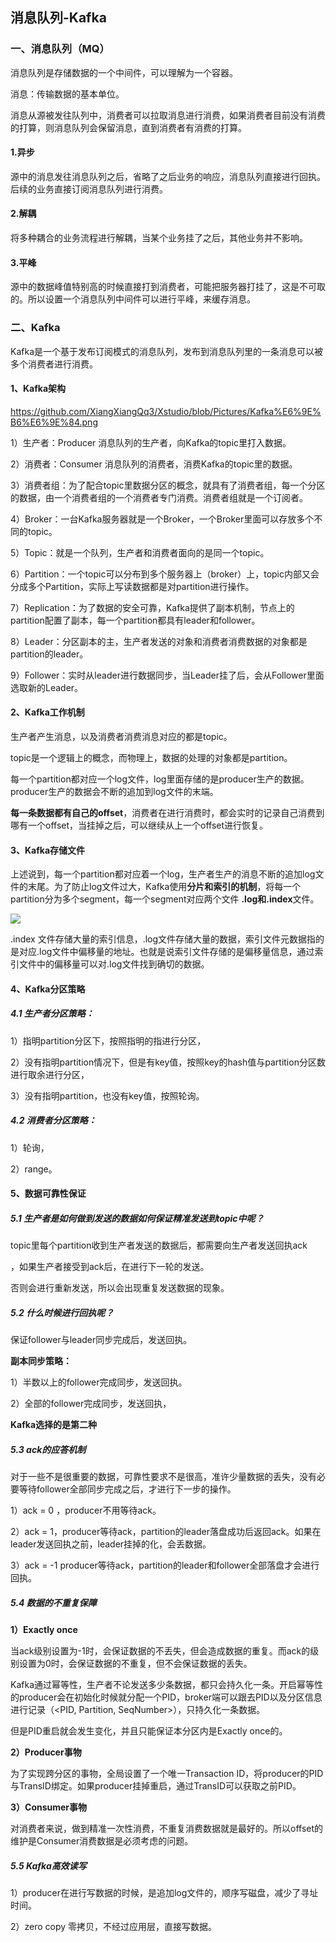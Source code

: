 ## 消息队列-Kafka

### 一、消息队列（MQ）

消息队列是存储数据的一个中间件，可以理解为一个容器。

消息：传输数据的基本单位。

消息从源被发往队列中，消费者可以拉取消息进行消费，如果消费者目前没有消费的打算，则消息队列会保留消息，直到消费者有消费的打算。

#### 1.异步

​	源中的消息发往消息队列之后，省略了之后业务的响应，消息队列直接进行回执。后续的业务直接订阅消息队列进行消费。

#### 2.解耦

​	将多种耦合的业务流程进行解耦，当某个业务挂了之后，其他业务并不影响。

#### 3.平峰

​	源中的数据峰值特别高的时候直接打到消费者，可能把服务器打挂了，这是不可取的。所以设置一个消息队列中间件可以进行平峰，来缓存消息。

### 二、Kafka

Kafka是一个基于发布订阅模式的消息队列，发布到消息队列里的一条消息可以被多个消费者进行消费。

#### 1、Kafka架构

https://github.com/XiangXiangQq3/Xstudio/blob/Pictures/Kafka%E6%9E%B6%E6%9E%84.png

1）生产者：Producer 消息队列的生产者，向Kafka的topic里打入数据。

2）消费者：Consumer 消息队列的消费者，消费Kafka的topic里的数据。

3）消费者组：为了配合topic里数据分区的概念，就具有了消费者组，每一个分区的数据，由一个消费者组的一个消费者专门消费。消费者组就是一个订阅者。

4）Broker：一台Kafka服务器就是一个Broker，一个Broker里面可以存放多个不同的topic。

5）Topic：就是一个队列，生产者和消费者面向的是同一个topic。

6）Partition：一个topic可以分布到多个服务器上（broker）上，topic内部又会分成多个Partition，实际上写读数据都是对partition进行操作。

7）Replication：为了数据的安全可靠，Kafka提供了副本机制，节点上的partition配置了副本，每一个partition都具有leader和follower。

8）Leader：分区副本的主，生产者发送的对象和消费者消费数据的对象都是partition的leader。

9）Follower：实时从leader进行数据同步，当Leader挂了后，会从Follower里面选取新的Leader。

#### 2、Kafka工作机制

生产者产生消息，以及消费者消费消息对应的都是topic。

topic是一个逻辑上的概念，而物理上，数据的处理的对象都是partition。

每一个partition都对应一个log文件，log里面存储的是producer生产的数据。producer生产的数据会不断的追加到log文件的末端。

**每一条数据都有自己的offset**，消费者在进行消费时，都会实时的记录自己消费到哪有一个offset，当挂掉之后，可以继续从上一个offset进行恢复。

#### 3、Kafka存储文件

上述说到，每一个partition都对应着一个log，生产者生产的消息不断的追加log文件的末尾。为了防止log文件过大，Kafka使用**分片和索引的机制**，将每一个partition分为多个segment，每一个segment对应两个文件 **.log和.index**文件。

![](C:\Users\Dell\Desktop\key_Conclusion\Snipaste_2020-04-26_14-25-32.png)

.index 文件存储大量的索引信息，.log文件存储大量的数据，索引文件元数据指的是对应.log文件中偏移量的地址。也就是说索引文件存储的是偏移量信息，通过索引文件中的偏移量可以对.log文件找到确切的数据。

#### 4、Kafka分区策略

##### 4.1 生产者分区策略：

1）指明partition分区下，按照指明的指进行分区，

2）没有指明partition情况下，但是有key值，按照key的hash值与partition分区数进行取余进行分区，

3）没有指明partition，也没有key值，按照轮询。

##### 4.2 消费者分区策略：

1）轮询，

2）range。

#### 5、数据可靠性保证

##### 5.1 生产者是如何做到发送的数据如何保证精准发送到topic中呢？

topic里每个partition收到生产者发送的数据后，都需要向生产者发送回执ack

，如果生产者接受到ack后，在进行下一轮的发送。

否则会进行重新发送，所以会出现重复发送数据的现象。

##### 5.2 什么时候进行回执呢？

保证follower与leader同步完成后，发送回执。

**副本同步策略：**

1）半数以上的follower完成同步，发送回执。

2）全部的follower完成同步，发送回执，

**Kafka选择的是第二种**

##### 5.3 ack的应答机制

对于一些不是很重要的数据，可靠性要求不是很高，准许少量数据的丢失，没有必要等待follower全部同步完成之后，才进行下一步的操作。

1）ack = 0 ，producer不用等待ack。

2）ack = 1，producer等待ack，partition的leader落盘成功后返回ack。如果在leader发送回执之前，leader挂掉的化，会丢数据。

3）ack = -1 producer等待ack，partition的leader和follower全部落盘才会进行回执。

##### 5.4 数据的不重复保障

**1）Exactly once**

当ack级别设置为-1时，会保证数据的不丢失，但会造成数据的重复。而ack的级别设置为0时，会保证数据的不重复，但不会保证数据的丢失。

Kafka通过幂等性，生产者不论发送多少条数据，都只会持久化一条。开启幂等性的producer会在初始化时候就分配一个PID，broker端可以跟去PID以及分区信息进行记录（<PID, Partition, SeqNumber>），只持久化一条数据。

但是PID重启就会发生变化，并且只能保证本分区内是Exactly once的。

**2）Producer事物**

为了实现跨分区的事物，全局设置了一个唯一Transaction ID，将producer的PID与TransID绑定。如果producer挂掉重启，通过TransID可以获取之前PID。

**3）Consumer事物**

对消费者来说，做到精准一次性消费，不重复消费数据就是最好的。所以offset的维护是Consumer消费数据是必须考虑的问题。

##### 5.5 Kafka高效读写

1）producer在进行写数据的时候，是追加log文件的，顺序写磁盘，减少了寻址时间。

2）zero copy 零拷贝，不经过应用层，直接写数据。
